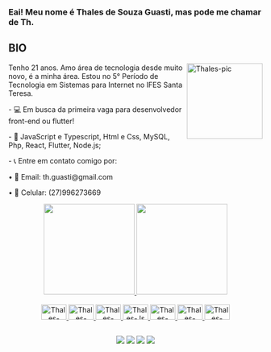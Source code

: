 ### Eai! Meu nome é Thales de Souza Guasti, mas pode me chamar de Th.
 

  
  ## BIO
<img align="right" alt="Thales-pic" height="150" src="https://cdn.discordapp.com/attachments/905507717249122324/1242189407977734155/E42D2506-B558-46BA-8DED-BA6DE1AB41C9.jpg?ex=664cee89&is=664b9d09&hm=1cb1f854434f251ae7dde3e70d444063329c9f8fbc1ceaf209c1ea1179a61c35&">

<div>
 <p>Tenho 21 anos. Amo área de tecnologia desde muito novo, é a minha área. Estou no 5° Período de Tecnologia em Sistemas para Internet no IFES Santa Teresa.</p>
 <p>- 💻 Em busca da primeira vaga para desenvolvedor front-end ou flutter!</p>
 <p>- 📍 JavaScript e Typescript, Html e Css, MySQL, Php, React, Flutter, Node.js;</p>
 <p>- 📞 Entre em contato comigo por:</p>
 <p>• 📧 Email: th.guasti@gmail.com</p>
 <p>• 📱 Celular: (27)996273669</p>
</div>  

<div align="center">
  <a href="https://github.com/Th-Guasti">
  <img height="180em" src="https://github-readme-stats.vercel.app/api?username=Th-Guasti&show_icons=true&theme=dark&include_all_commits=true&count_private=true"/>
  <img height="180em" src="https://github-readme-stats.vercel.app/api/top-langs/?username=Th-Guasti&layout=compact&langs_count=7&theme=dark"/>
</div>
  
<div align="center"><br>
  <img alt="Thales-VsCode" height="30" width="50" src="https://cdn.jsdelivr.net/gh/devicons/devicon/icons/vscode/vscode-original.svg">
  <img alt="Thales-HTML" height="30" width="50" src="https://cdn.jsdelivr.net/gh/devicons/devicon/icons/html5/html5-plain.svg">
  <img alt="Thales-CSS" height="30" width="50" src="https://cdn.jsdelivr.net/gh/devicons/devicon/icons/css3/css3-plain.svg">
  <img alt="Thales-Js" height="30" width="50" src="https://cdn.jsdelivr.net/gh/devicons/devicon/icons/javascript/javascript-original.svg">
  <img alt="Thales-React" height="30" width="50" src="https://cdn.jsdelivr.net/gh/devicons/devicon/icons/react/react-original.svg">  
  <img alt="Thales-Figma" height="30" width="50" src="https://cdn.jsdelivr.net/gh/devicons/devicon/icons/figma/figma-original.svg">
  <img alt="Thales-Flutter" height="30" width="50" src="https://cdn.jsdelivr.net/gh/devicons/devicon/icons/flutter/flutter-original.svg"> 

</div>
 
  ##

 <div align="center"> 
  <a href="https://www.instagram.com/th.guasti/" target="_blank"><img src="https://img.shields.io/badge/-Instagram-%23E4405F?style=for-the-badge&logo=instagram&logoColor=white" target="_blank"></a>
  <a href = "mailto:thaslesouza@gmail.com"><img src="https://img.shields.io/badge/-Gmail-%23333?style=for-the-badge&logo=gmail&logoColor=white" target="_blank"></a>
  <a href="https://www.linkedin.com/in/thales-de-souza-guasti-272722290/" target="_blank"><img src="https://img.shields.io/badge/-LinkedIn-%230077B5?style=for-the-badge&logo=linkedin&logoColor=white" target="_blank"></a> 
   <a href="https://wa.me/+5527996273669" target="_blank"><img src="https://img.shields.io/badge/WhatsApp-25D366?style=for-the-badge&logo=whatsapp&logoColor=white" target="_blank"></a> 
 </div>
